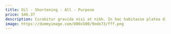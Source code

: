 ```yaml
---
title: Oil - Shortening - All - Purpose
price: $46.37
description: Curabitur gravida nisi at nibh. In hac habitasse platea dictumst. Aliquam augue quam, sollicitudin vitae, consectetuer eget, rutrum at, lorem.
image: https://dummyimage.com/800x500/9ede73/fff.png
---
```

